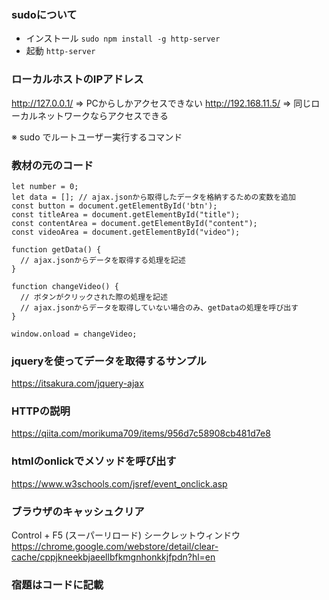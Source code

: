 
### sudoについて
- インストール
`sudo npm install -g http-server`
- 起動
`http-server`

### ローカルホストのIPアドレス
http://127.0.0.1/ => PCからしかアクセスできない
http://192.168.11.5/ => 同じローカルネットワークならアクセスできる


※ sudo でルートユーザー実行するコマンド


### 教材の元のコード
```
let number = 0;
let data = []; // ajax.jsonから取得したデータを格納するための変数を追加
const button = document.getElementById('btn');
const titleArea = document.getElementById("title");
const contentArea = document.getElementById("content");
const videoArea = document.getElementById("video");

function getData() {
  // ajax.jsonからデータを取得する処理を記述
}

function changeVideo() {
  // ボタンがクリックされた際の処理を記述
  // ajax.jsonからデータを取得していない場合のみ、getDataの処理を呼び出す
}

window.onload = changeVideo;
```

### jqueryを使ってデータを取得するサンプル
https://itsakura.com/jquery-ajax

### HTTPの説明
https://qiita.com/morikuma709/items/956d7c58908cb481d7e8

### htmlのonlickでメソッドを呼び出す
https://www.w3schools.com/jsref/event_onclick.asp

### ブラウザのキャッシュクリア
Control + F5 (スーパーリロード)
シークレットウィンドウ
https://chrome.google.com/webstore/detail/clear-cache/cppjkneekbjaeellbfkmgnhonkkjfpdn?hl=en

### 宿題はコードに記載